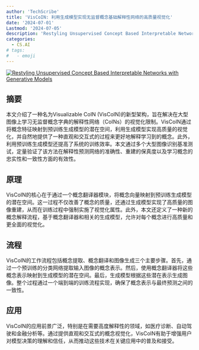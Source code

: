 ```yaml
---
author: 'TechScribe'
title: 'VisCoIN: 利用生成模型实现无监督概念基础解释性网络的高质量视觉化'
date: '2024-07-01'
Lastmod: '2024-07-05'
description: 'Restyling Unsupervised Concept Based Interpretable Networks with Generative Models'
categories:
  - CS.AI
# tags:
#   - emoji
---
```


[![Restyling Unsupervised Concept Based Interpretable Networks with Generative Models](https://arxiv-research-1301205113.cos.ap-guangzhou.myqcloud.com/images/2407.01331v1.pdf_0.jpg)](https://arxiv.org/abs/2407.01331v1)

## 摘要

本文介绍了一种名为Visualizable CoIN (VisCoIN)的新型架构，旨在解决在大型图像上学习无监督概念字典的解释性网络（CoINs）的视觉化限制。VisCoIN通过将概念特征映射到预训练生成模型的潜在空间，利用生成模型实现高质量的视觉化，并自然地提供了一种直观和交互式的过程来更好地解释学习到的概念。此外，利用预训练生成模型还提高了系统的训练效率。本文通过多个大型图像识别基准测试，定量验证了该方法在解释性预测网络的准确性、重建的保真度以及学习概念的忠实性和一致性方面的有效性。<!--more-->

## 原理

VisCoIN的核心在于通过一个概念翻译器模块，将概念向量映射到预训练生成模型的潜在空间。这一过程不仅改善了概念的质量，还通过生成模型实现了高质量的图像重建，从而在训练过程中强制实施了视觉化属性。此外，本文还定义了一种新的概念解释流程，基于概念翻译器和相关的生成模型，允许对每个概念进行高质量和更全面的视觉化。

## 流程

VisCoIN的工作流程包括概念提取、概念翻译和图像生成三个主要步骤。首先，通过一个预训练的分类网络提取输入图像的概念表示。然后，使用概念翻译器将这些概念表示映射到生成模型的潜在空间。最后，生成模型根据这些潜在表示生成图像。整个过程通过一个端到端的训练流程实现，确保了概念表示与最终预测之间的一致性。

## 应用

VisCoIN的应用前景广泛，特别是在需要高度解释性的领域，如医疗诊断、自动驾驶和金融分析等。通过提供直观和交互式的概念视觉化，VisCoIN有助于增强用户对模型决策的理解和信任，从而推动这些技术在关键应用中的普及和接受。